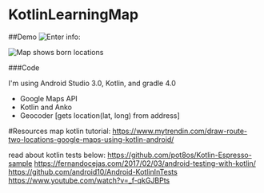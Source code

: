 # KotlinLearningMap

##Demo
<img src='XYZ.gif' title='Enter info: ' width='' alt='Enter info: ' />


<img src='XYZmap.gif' title='Map shows born locations' width='' alt='Map shows born locations' />

###Code

I'm using Android Studio 3.0, Kotlin, and gradle 4.0

- Google Maps API
- Kotlin and Anko
- Geocoder [gets location(lat, long) from address]

#Resources
map kotlin tutorial:
https://www.mytrendin.com/draw-route-two-locations-google-maps-using-kotlin-android/

read about kotlin tests below:
https://github.com/pot8os/Kotlin-Espresso-sample
https://fernandocejas.com/2017/02/03/android-testing-with-kotlin/
https://github.com/android10/Android-KotlinInTests
https://www.youtube.com/watch?v=_f-qkGJBPts
